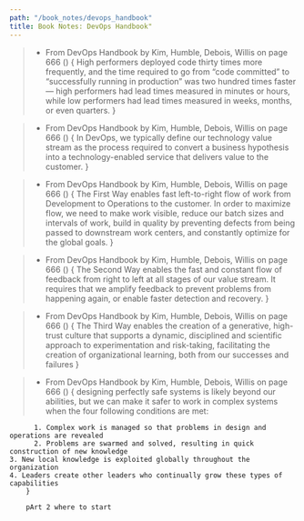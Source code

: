 ```yaml
---
path: "/book_notes/devops_handbook"
title: Book Notes: DevOps Handbook"
---
```



> 
> - From DevOps Handbook by Kim, Humble, Debois, Willis on page 666 () {
High performers deployed code thirty times more frequently, and the time required to go from “code committed” to “successfully running in production” was two hundred times faster— high performers had lead times measured in minutes or hours, while low performers had lead times measured in weeks, months, or even quarters.
}


> 
> - From DevOps Handbook by Kim, Humble, Debois, Willis on page 666 () {
        In DevOps, we typically define our technology value stream as the process required to convert a business hypothesis into a technology-enabled service that delivers value to the customer.
        }


> 
> - From DevOps Handbook by Kim, Humble, Debois, Willis on page 666 () {
        The First Way enables fast left-to-right flow of work from Development to Operations to the customer. In order to maximize flow, we need to make work visible, reduce our batch sizes and intervals of work, build in quality by preventing defects from being passed to downstream work centers, and constantly optimize for the global goals.
        }


> 
> - From DevOps Handbook by Kim, Humble, Debois, Willis on page 666 () {
        The Second Way enables the fast and constant flow of feedback from right to left at all stages of our value stream. It requires that we amplify feedback to prevent problems from happening again, or enable faster detection and recovery.
        }


> 
> - From DevOps Handbook by Kim, Humble, Debois, Willis on page 666 () {
        The Third Way enables the creation of a generative, high-trust culture that supports a dynamic, disciplined and scientific approach to experimentation and risk-taking, facilitating the creation of organizational learning, both from our successes and failures
        }


> 
> - From DevOps Handbook by Kim, Humble, Debois, Willis on page 666 () {
        designing perfectly safe systems is likely beyond our abilities, but we can make it safer to work in complex systems when the four following conditions are met:

          1. Complex work is managed so that problems in design and operations are revealed
          2. Problems are swarmed and solved, resulting in quick construction of new knowledge
    3. New local knowledge is exploited globally throughout the organization
    4. Leaders create other leaders who continually grow these types of capabilities
        }

        pArt 2 where to start

